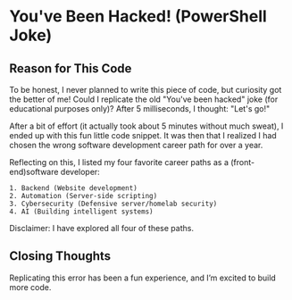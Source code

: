 # You've Been Hacked! (PowerShell Joke)

## Reason for This Code
To be honest, I never planned to write this piece of code, but curiosity got the better of me! Could I replicate the old "You've been hacked" joke (for educational purposes only)? After 5 milliseconds, I thought: "Let's go!"

After a bit of effort (it actually took about 5 minutes without much sweat), I ended up with this fun little code snippet. It was then that I realized I had chosen the wrong software development career path for over a year.

Reflecting on this, I listed my four favorite career paths as a (front-end)software developer:

    1. Backend (Website development)
    2. Automation (Server-side scripting)
    3. Cybersecurity (Defensive server/homelab security)
    4. AI (Building intelligent systems)

Disclaimer: I have explored all four of these paths.

## Closing Thoughts
Replicating this error has been a fun experience, and I’m excited to build more code.
